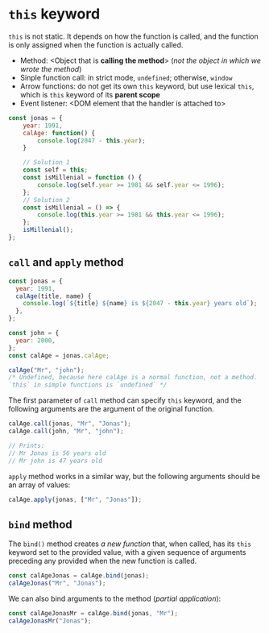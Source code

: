# `this` keyword

`this` is not static. It depends on how the function is called, and the function is only assigned when the function is actually called.

- Method: \<Object that is **calling the method**\> (_not the object in which we wrote the method_)
- Sinple function call: in strict mode, `undefined`; otherwise, `window`
- Arrow functions: do not get its own `this` keyword, but use lexical `this`, which is `this` keyword of its **parent scope**
- Event listener: \<DOM element that the handler is attached to\>

```javascript
const jonas = {
	year: 1991,
	calAge: function() {
		console.log(2047 - this.year);
	}

	// Solution 1
	const self = this;
	const isMillenial = function () {
		console.log(self.year >= 1981 && self.year <= 1996);
	};
	// Solution 2
	const isMillenial = () => {
		console.log(this.year >= 1981 && this.year <= 1996);
	};
	isMillenial();
};
```

## `call` and `apply` method

```javascript
const jonas = {
  year: 1991,
  calAge(title, name) {
    console.log(`${title} ${name} is ${2047 - this.year} years old`);
  },
};

const john = {
  year: 2000,
};
const calAge = jonas.calAge;

calAge("Mr", "john");
/* Undefined, because here calAge is a normal function, not a method.
`this` in simple functions is `undefined` */
```

The first parameter of `call` method can specify `this` keyword, and the following arguments are the argument of the original function.

```javascript
calAge.call(jonas, "Mr", "Jonas");
calAge.call(john, "Mr", "john");

// Prints:
// Mr Jonas is 56 years old
// Mr john is 47 years old
```

`apply` method works in a similar way, but the following arguments should be an array of values:

```javascript
calAge.apply(jonas, ["Mr", "Jonas"]);
```

## `bind` method

The `bind()` method creates _a new function_ that, when called, has its `this` keyword set to the provided value, with a given sequence of arguments preceding any provided when the new function is called.

```javascript
const calAgeJonas = calAge.bind(jonas);
calAgeJonas("Mr", "Jonas");
```

We can also bind arguments to the method (_partial application_):

```javascript
const calAgeJonasMr = calAge.bind(jonas, "Mr");
calAgeJonasMr("Jonas");
```

